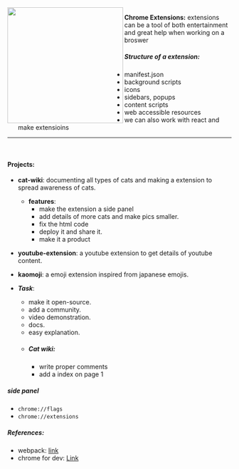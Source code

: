 <img align="left" style="width:260px;" src="https://i.pinimg.com/736x/3b/12/af/3b12af457dc84d8801a36222b6ac2aa7.jpg" width="288px">

**Chrome Extensions:** extensions can be a tool of both entertainment and great help when working on a broswer


##### Structure of a extension:
- manifest.json
- background scripts
- icons
- sidebars, popups
- content scripts
- web accessible resources
- we can also work with react and make extensioins

---

<br>


#### Projects:
- **cat-wiki**: documenting all types of cats and making a extension to spread awareness of cats.
    - **features**:
        - make the extension a side panel
        - add details of more cats and make pics smaller.
        - fix the html code 
        - deploy it and share it.
        - make it a product 
- **youtube-extension**: a youtube extension to get details of youtube content.
- **kaomoji**: a emoji extension inspired from japanese emojis.

- **_Task_**: 
    - make it open-source.
    - add a community.
    - video demonstration.
    - docs.
    - easy explanation.
    - ##### Cat wiki:
        <!-- - fix the code -->
        <!-- - add more clear images -->
        - write proper comments
        - add a index on page 1


##### side panel
 - `chrome://flags`
 - `chrome://extensions`

 ##### References: 
 -  webpack: [link](https://webpack.js.org/guides/getting-started/)
 -  chrome for dev: [Link](https://developer.chrome.com/docs/extensions/develop)


